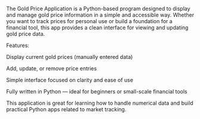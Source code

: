 The Gold Price Application is a Python-based program designed to display and manage gold price information in a simple and accessible way. Whether you want to track prices for personal use or build a foundation for a financial tool, this app provides a clean interface for viewing and updating gold price data.

Features:

Display current gold prices (manually entered data)

Add, update, or remove price entries

Simple interface focused on clarity and ease of use

Fully written in Python — ideal for beginners or small-scale financial tools

This application is great for learning how to handle numerical data and build practical Python apps related to market tracking.
